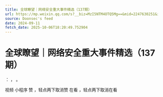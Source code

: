 ```yaml
---
title: 全球瞭望｜网络安全重大事件精选（137期）
url: https://mp.weixin.qq.com/s?__biz=MzI5NTM4OTQ5Mg==&mid=2247630251&idx=4&sn=22e9263401bde50aaee8462546f75075
source: Doonsec's feed
date: 2024-09-11
fetch_date: 2025-10-06T18:20:49.752904
---
```


# 全球瞭望｜网络安全重大事件精选（137期）

：
，
。

视频
小程序
赞
，轻点两下取消赞
在看
，轻点两下取消在看